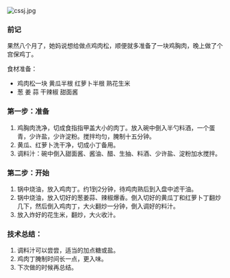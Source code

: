 

![cssj.jpg][1]

### **前记**

果然八个月了，她妈说想给做点鸡肉松，顺便就多准备了一块鸡胸肉，晚上做了个宫保鸡丁。

食材准备：

- 鸡肉松一块  黄瓜半根  红萝卜半根  熟花生米
- 葱 姜 蒜 干辣椒 甜面酱

### **第一步：准备**

1. 鸡胸肉洗净，切成食指指甲盖大小的肉丁。放入碗中倒入半勺料酒，一个蛋青，少许盐，少许淀粉。搅拌均匀，腌制十五分钟。
2. 黄瓜、红萝卜洗干净，切成小丁备用。
3. 调料汁：碗中倒入甜面酱、酱油、醋、生抽、料酒、少许盐、淀粉加水搅拌。

### **第二步：开始**

1. 锅中烧油，放入鸡肉丁。约1到2分钟，待鸡肉熟后到入盘中滤干油。
2. 锅中烧油，放入切好的葱姜蒜、辣椒爆香。倒入切好的黄瓜丁和红萝卜丁翻炒几下，然后倒入鸡肉丁，大火翻炒一分钟，倒入调好的料汁。
3. 放入炸好的花生米，翻炒，大火收汁。

### **技术总结：**

1. 调料汁可以尝尝，适当的加点糖或盐。
2. 鸡肉丁腌制时间长一点，更入味。
3. 下次做的时候再总结。


[1]: https://img.010316.xyz/usr/uploads/2019/08/le-creuset-m4ChAAL8E98-unsplash.png

[2]: https://img.010316.xyz/usr/uploads/2019/08/270379277.mp4